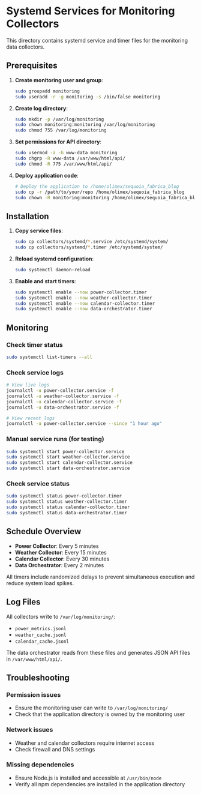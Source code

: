 # Systemd Services for Monitoring Collectors

This directory contains systemd service and timer files for the monitoring data collectors.

## Prerequisites

1. **Create monitoring user and group**:
   ```bash
   sudo groupadd monitoring
   sudo useradd -r -g monitoring -s /bin/false monitoring
   ```

2. **Create log directory**:
   ```bash
   sudo mkdir -p /var/log/monitoring
   sudo chown monitoring:monitoring /var/log/monitoring
   sudo chmod 755 /var/log/monitoring
   ```

3. **Set permissions for API directory**:
   ```bash
   sudo usermod -a -G www-data monitoring
   sudo chgrp -R www-data /var/www/html/api/
   sudo chmod -R 775 /var/www/html/api/
   ```

4. **Deploy application code**:
   ```bash
   # Deploy the application to /home/olimex/sequoia_fabrica_blog
   sudo cp -r /path/to/your/repo /home/olimex/sequoia_fabrica_blog
   sudo chown -R monitoring:monitoring /home/olimex/sequoia_fabrica_blog
   ```

## Installation

1. **Copy service files**:
   ```bash
   sudo cp collectors/systemd/*.service /etc/systemd/system/
   sudo cp collectors/systemd/*.timer /etc/systemd/system/
   ```

2. **Reload systemd configuration**:
   ```bash
   sudo systemctl daemon-reload
   ```

3. **Enable and start timers**:
   ```bash
   sudo systemctl enable --now power-collector.timer
   sudo systemctl enable --now weather-collector.timer
   sudo systemctl enable --now calendar-collector.timer
   sudo systemctl enable --now data-orchestrator.timer
   ```

## Monitoring

### Check timer status
```bash
sudo systemctl list-timers --all
```

### Check service logs
```bash
# View live logs
journalctl -u power-collector.service -f
journalctl -u weather-collector.service -f
journalctl -u calendar-collector.service -f
journalctl -u data-orchestrator.service -f

# View recent logs
journalctl -u power-collector.service --since "1 hour ago"
```

### Manual service runs (for testing)
```bash
sudo systemctl start power-collector.service
sudo systemctl start weather-collector.service
sudo systemctl start calendar-collector.service
sudo systemctl start data-orchestrator.service
```

### Check service status
```bash
sudo systemctl status power-collector.timer
sudo systemctl status weather-collector.timer
sudo systemctl status calendar-collector.timer
sudo systemctl status data-orchestrator.timer
```

## Schedule Overview

- **Power Collector**: Every 5 minutes
- **Weather Collector**: Every 15 minutes  
- **Calendar Collector**: Every 30 minutes
- **Data Orchestrator**: Every 2 minutes

All timers include randomized delays to prevent simultaneous execution and reduce system load spikes.

## Log Files

All collectors write to `/var/log/monitoring/`:
- `power_metrics.jsonl`
- `weather_cache.jsonl` 
- `calendar_cache.jsonl`

The data orchestrator reads from these files and generates JSON API files in `/var/www/html/api/`.

## Troubleshooting

### Permission issues
- Ensure the monitoring user can write to `/var/log/monitoring/`
- Check that the application directory is owned by the monitoring user

### Network issues
- Weather and calendar collectors require internet access
- Check firewall and DNS settings

### Missing dependencies
- Ensure Node.js is installed and accessible at `/usr/bin/node`
- Verify all npm dependencies are installed in the application directory